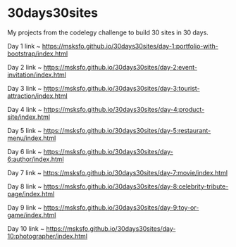 # 30days30sites
My projects from the codelegy challenge to build 30 sites in 30 days.

Day 1 link ~ https://msksfo.github.io/30days30sites/day-1:portfolio-with-bootstrap/index.html

Day 2 link ~ https://msksfo.github.io/30days30sites/day-2:event-invitation/index.html

Day 3 link ~ https://msksfo.github.io/30days30sites/day-3:tourist-attraction/index.html

Day 4 link ~ https://msksfo.github.io/30days30sites/day-4:product-site/index.html

Day 5 link ~ https://msksfo.github.io/30days30sites/day-5:restaurant-menu/index.html

Day 6 link ~ https://msksfo.github.io/30days30sites/day-6:author/index.html

Day 7 link ~ https://msksfo.github.io/30days30sites/day-7:movie/index.html

Day 8 link ~ https://msksfo.github.io/30days30sites/day-8:celebrity-tribute-page/index.html

Day 9 link ~ https://msksfo.github.io/30days30sites/day-9:toy-or-game/index.html

Day 10 link ~ https://msksfo.github.io/30days30sites/day-10:photographer/index.html


